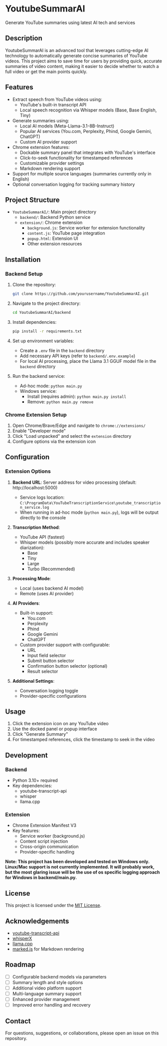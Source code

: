# YoutubeSummarAI

Generate YouTube summaries using latest AI tech and services

## Description

YoutubeSummarAI is an advanced tool that leverages cutting-edge AI technology to automatically generate concise summaries of YouTube videos. This project aims to save time for users by providing quick, accurate summaries of video content, making it easier to decide whether to watch a full video or get the main points quickly.

## Features

- Extract speech from YouTube videos using:
  - YouTube's built-in transcript API
  - Local speech recognition via Whisper models (Base, Base English, Tiny)
- Generate summaries using:
  - Local AI models (Meta-Llama-3.1-8B-Instruct)
  - Popular AI services (You.com, Perplexity, Phind, Google Gemini, ChatGPT)
  - Custom AI provider support
- Chrome extension features:
  - Dockable summary panel that integrates with YouTube's interface
  - Click-to-seek functionality for timestamped references
  - Customizable provider settings
  - Markdown rendering support
- Support for multiple source languages (summaries currently only in English)
- Optional conversation logging for tracking summary history

## Project Structure

- `YoutubeSummarAI/`: Main project directory
  - `backend/`: Backend Python service
  - `extension/`: Chrome extension
    - `background.js`: Service worker for extension functionality
    - `content.js`: YouTube page integration
    - `popup.html`: Extension UI
    - Other extension resources

## Installation

### Backend Setup

1. Clone the repository:
   ```bash
   git clone https://github.com/yourusername/YoutubeSummarAI.git
   ```
2. Navigate to the project directory:
   ```bash
   cd YoutubeSummarAI/backend
   ```
3. Install dependencies:
   ```bash
   pip install -r requirements.txt
   ```
4. Set up environment variables:
   - Create a `.env` file in the `backend` directory
   - Add necessary API keys (refer to `backend/.env.example`)
   - For local AI processing, place the Llama 3.1 GGUF model file in the `backend` directory

5. Run the backend service:
   - Ad-hoc mode: `python main.py`
   - Windows service:
     - Install (requires admin): `python main.py install`
     - Remove: `python main.py remove`

### Chrome Extension Setup

1. Open Chrome/Brave/Edge and navigate to `chrome://extensions/`
2. Enable "Developer mode"
3. Click "Load unpacked" and select the `extension` directory
4. Configure options via the extension icon

## Configuration

### Extension Options

1. **Backend URL**: Server address for video processing (default: http://localhost:5000)
   - Service logs location: `C:\ProgramData\YouTubeTranscriptionService\youtube_transcription_service.log`
   - When running in ad-hoc mode (`python main.py`), logs will be output directly to the console

2. **Transcription Method**:
   - YouTube API (fastest)
   - Whisper models (possibly more accurate and includes speaker diarization):
     - Base
     - Tiny
     - Large
     - Turbo (Recommended)

3. **Processing Mode**:
   - Local (uses backend AI model)
   - Remote (uses AI provider)

4. **AI Providers**:
   - Built-in support:
     - You.com
     - Perplexity
     - Phind
     - Google Gemini
     - ChatGPT
   - Custom provider support with configurable:
     - URL
     - Input field selector
     - Submit button selector
     - Confirmation button selector (optional)
     - Result selector

5. **Additional Settings**:
   - Conversation logging toggle
   - Provider-specific configurations

## Usage

1. Click the extension icon on any YouTube video
2. Use the docked panel or popup interface
3. Click "Generate Summary"
4. For timestamped references, click the timestamp to seek in the video

## Development

### Backend
- Python 3.10+ required
- Key dependencies:
  - youtube-transcript-api
  - whisper
  - llama.cpp

### Extension
- Chrome Extension Manifest V3
- Key features:
  - Service worker (background.js)
  - Content script injection
  - Cross-origin communication
  - Provider-specific handling

**Note: This project has been developed and tested on Windows only. Linux/Mac support is not currently implemented. It will probably work, but the most glaring issue will be the use of os specific logging approach for Windows in backend/main.py.**

## License

This project is licensed under the [MIT License](LICENSE).

## Acknowledgements
- [youtube-transcript-api](https://github.com/jdepoix/youtube-transcript-api)
- [whisperX](https://github.com/m-bain/whisperX)
- [llama.cpp](https://github.com/ggerganov/llama.cpp)
- [marked.js](https://marked.js.org/) for Markdown rendering

## Roadmap

- [ ] Configurable backend models via parameters
- [ ] Summary length and style options
- [ ] Additional video platform support
- [ ] Multi-language summary support
- [ ] Enhanced provider management
- [ ] Improved error handling and recovery

## Contact

For questions, suggestions, or collaborations, please open an issue on this repository.

